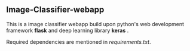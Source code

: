 ## Image-Classifier-webapp
This is a image classifier webapp build upon python's web development framework **flask** and deep learning library **keras** .

Required dependencies are mentioned in *requirements.txt*.
